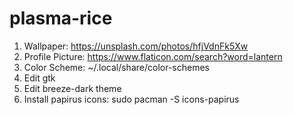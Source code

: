 # plasma-rice

1. Wallpaper: https://unsplash.com/photos/hfjVdnFk5Xw
2. Profile Picture: https://www.flaticon.com/search?word=lantern
3. Color Scheme: ~/.local/share/color-schemes
4. Edit gtk
5. Edit breeze-dark theme
6. Install papirus icons: sudo pacman -S icons-papirus
